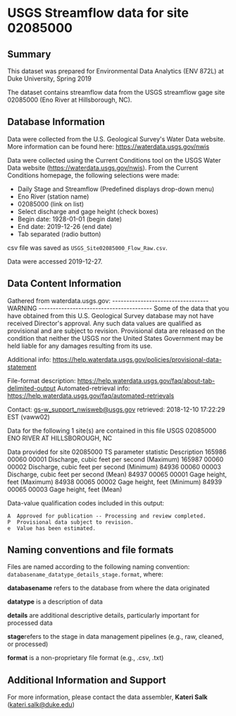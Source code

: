 # USGS Streamflow data for site 02085000


## Summary
This dataset was prepared for Environmental Data Analytics (ENV 872L) at Duke University, Spring 2019

The dataset contains streamflow data from the USGS streamflow gage site 02085000 (Eno River at Hillsborough, NC). 

## Database Information
Data were collected from the U.S. Geological Survey's Water Data website. More information can be found here: https://waterdata.usgs.gov/nwis

Data were collected using the Current Conditions tool on the USGS Water Data website (https://waterdata.usgs.gov/nwis).
From the Current Conditions homepage, the following selections were made: 
* Daily Stage and Streamflow (Predefined displays drop-down menu)
* Eno River (station name)
* 02085000 (link on list)
* Select discharge and gage height (check boxes)
* Begin date: 1928-01-01 (begin date)
* End date: 2019-12-26 (end date)
* Tab separated (radio button)

csv file was saved as `USGS_Site02085000_Flow_Raw.csv`. 

Data were accessed 2019-12-27.

## Data Content Information 
Gathered from waterdata.usgs.gov:
---------------------------------- WARNING ----------------------------------------
Some of the data that you have obtained from this U.S. Geological Survey database
may not have received Director's approval. Any such data values are qualified
as provisional and are subject to revision. Provisional data are released on the
condition that neither the USGS nor the United States Government may be held liable
for any damages resulting from its use.

Additional info: https://help.waterdata.usgs.gov/policies/provisional-data-statement

File-format description:  https://help.waterdata.usgs.gov/faq/about-tab-delimited-output
Automated-retrieval info: https://help.waterdata.usgs.gov/faq/automated-retrievals

Contact:   gs-w_support_nwisweb@usgs.gov
retrieved: 2018-12-10 17:22:29 EST       (vaww02)

Data for the following 1 site(s) are contained in this file
   USGS 02085000 ENO RIVER AT HILLSBOROUGH, NC

Data provided for site 02085000
           TS   parameter     statistic     Description
       165986       00060     00001     Discharge, cubic feet per second (Maximum)
       165987       00060     00002     Discharge, cubic feet per second (Minimum)
        84936       00060     00003     Discharge, cubic feet per second (Mean)
        84937       00065     00001     Gage height, feet (Maximum)
        84938       00065     00002     Gage height, feet (Minimum)
        84939       00065     00003     Gage height, feet (Mean)

Data-value qualification codes included in this output:

    A  Approved for publication -- Processing and review completed.
    P  Provisional data subject to revision.
    e  Value has been estimated.

## Naming conventions and file formats
Files are named according to the following naming convention: `databasename_datatype_details_stage.format`, where: 

**databasename** refers to the database from where the data originated

**datatype** is a description of data 

**details** are additional descriptive details, particularly important for processed data 

**stage**refers to the stage in data management pipelines (e.g., raw, cleaned, or processed)

**format** is a non-proprietary file format (e.g., .csv, .txt)

## Additional Information and Support
For more information, please contact the data assembler, **Kateri Salk** (kateri.salk@duke.edu)
